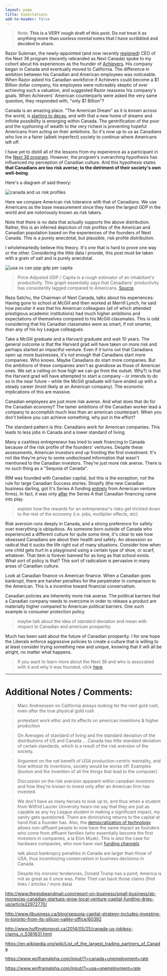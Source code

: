 ```yaml
---
layout: page
title: Expectations
add-to-header: false
---
```


> Note: **This is a VERY rough draft of this post. Do not treat it as anything more than useless mental notes that I have scribbled and decided to share.**

Razor Suleman, the newly-appointed (and now recently [resigned](http://betakit.com/razor-suleman-resigns-as-next-canada-ceo-andrea-matheson-joins-as-co-president/)) CEO of the Next 36 program (recently rebranded as Next Canada) spoke to my cohort about his experiences as the founder of [Achievers](http://www.achievers.com/). His company began in Canada and eventually moved to California. The difference in ambition between his Canadian and American employees was noticeable. When Razor asked his Canadian workforce if Achievers could become a $1 Billion dollar company, his employees were noticeably skeptic of ever achieving such a valuation, and suggested Razor reassess his company's goals. When Achievers' American counterparts were asked the very same question, they responded with, "only $1 Billion"?

Canada is an amazing place. "The American Dream" as it is known across the world, is [starting to decay](https://en.wikipedia.org/wiki/Wealth_inequality_in_the_United_States#Statistics), and with that a new home of dreams and infinite possibility is emerging within Canada. The gentrification of the poor and the syphoning of wealth to the very richest is preventing hopeful Americans from acting on their ambitions. So it's now up to us as Canadians who live in a fairer (albeit imperfect) society to continue where Americans left off.

I have yet to distill all of the lessons from my experience as a participant in the [Next 36 program](https://www.nextcanada.com/next-36). However, the program's overarching hypothesis has influenced my perception of Canadian culture. And this hypothesis states **that Canadians are too risk averse; to the detriment of their society's own well-being**.

Here's a diagram of said theory:

<img src="/downloads/risk.jpg" alt="canada and us risk profiles" class="portrait-img">

Here we compare American risk tolerance with that of Canadians. We use Americans as the base measurement since they have the largest GDP in the world and are notoriously known as risk takers. 

Note that there is no data that actually supports the above distribution. Rather, this is an inferred depiction of risk profiles of the American and Canadian population based on the experiences of the founders of Next Canada. This is a purely anecdotal, but plausible, risk profile distribution.

I wholeheartedly believe this theory. It's one that is hard to prove one way or the other. Considering the little data I provide, this post must be taken with a grain of salt and is purely anecdotal.


![usa vs can ppp gdp per capita](/downloads/USvCAN.png)

> Price-Adjusted GDP / Capita is a rough estimator of an inhabitant's productivity. This graph essentially says that Canadians' productivity has consistently lagged compared to Americans. [Source](https://www.google.ca/publicdata/explore?ds=d5bncppjof8f9_&ctype=l&strail=false&bcs=d&nselm=h&met_y=ny_gdp_pcap_pp_kd&scale_y=lin&ind_y=false&rdim=region&idim=country:USA:CAN&ifdim=region&tstart=-291240000000&tend=1444363200000&hl=en&dl=en&ind=false&xMax=-44.24347675000001&xMin=-126.86066425000001&yMax=28.734950157032536&yMin=58.382158068545984&mapType=t&icfg&iconSize=0.5).


Reza Satchu, the Chairman of Next Canada, talks about his experiences: Having gone to school at McGill and then worked at Merrill Lynch, he said how peculiar it was that his American colleagues (all of which attended prestigious academic institutions) had much higher ambitions and expectations of themselves compared to his McGill classmates. This is odd considering that his Canadian classmates were as smart, if not smarter, than any of his Ivy League colleagues.

Take a McGill graduate and a Harvard graduate and wait 10 years. The general outcome is that the Harvard grad will have taken on more risk and perhaps started an impactful venture. Even if it turns out that Canadians open up more businesses, it's not enough that Canadians start more companies. Who knows. Maybe Canadians do start more companies. But the ambitions of these companies aren't as grandiose as those of American ones. We set a ceiling on how high we can go from the outset. Why?) is that the Harvard grad will have attempted to start a company – or intends to do so in the near future – while the McGill graduate will have ended up with a steady career (most likely at an American company). The economic implications of this are massive.

Canadian employees are just more risk averse. And what does that do for the Canadian economy? The tamer ambitions of the Canadian worker lead a company to accomplish much less than an american counterpart. When you don't believe you can achieve something, why put in the effort?

The standard pattern is this: Canadians work for American companies. This leads to less jobs in Canada and a lower standard of living. 

Many a cashless entrepreneur has tried to seek financing in Canada because of the risk profile of the founders' ventures. Despite these assessments, American investors end up fronting the first investment. It's not like they're privy to some undisclosed information that wasn't mentioned to the Canadian investors. They're just more risk averse. There is no such thing as a "Sequoia of Canada". 

RIM was founded with Canadian capital, but this is the exception, not the rule for large Canadian Success stories. Shopify (the new Canadian business darling, got it's Series A funding [entirely](https://techvibes.com/2015/09/04/a-brief-history-of-shopify-2015-09-04) from American venture firms). In fact, it was only [after](http://www.theglobeandmail.com/report-on-business/small-business/sb-money/a-rare-startup-success-story-shopify-hits-1-billion-milestone/article15892998/) the Series A that Canadian financing came into play. 

> explain how the rewards for an entrepreneur's risks get trickled down to the rest of the economy (i.e. jobs, multiplier effects, etc)

Risk aversion runs deeply in Canada, and a strong preference for safety over everything is ubiquitous. As someone born outside of Canada who experienced a different culture for quite some time, it's clear to see how obsessed Canadians are about their health and safety. An obsession so radical that it sucks the life right out of many situations. Consider how when one child gets hurt in a playground using a certain type of shoe, or scarf, whatever. That item is forever banned for as long as that school exists. What sort of policy is that? This sort of radicalism is pervasive in many areas of Canadian culture.

Look at Canadian finance vs American finance. When a Canadian goes bankrupt, there are harsher penalties for the perpetrator in comparison to the American. This is a incentive toward financial conservatism.

Canadian policies are inherently more risk averse. The political barriers that a Canadian company needs to overcome in order to release a product are materially higher compared to American political barriers. One such example is consumer protection policy.   

> maybe talk about the idea of standard deviation and mean with respect to Canadian and american prosperity. 

Much has been said about the future of Canadian prosperity. I for one hope the Liberals enforce aggressive policies to create a culture that is willing to at least consider trying something new and unique, knowing that it will all be alright, no matter what happens.  

> If you want to learn more about the Next 36 and who is associated with it and why it was founded, click [here](https://www.nextcanada.com/about).


--- 

# Additional Notes / Comments:
> Marc Andreessen on California always looking for the next gold rush, even after the true physical gold rush

> protestant work ethic and its effects on american inventions & higher production

> On Averages of standard of living and the standard deviation of the distributions of US and Canada ... Canada has little standard deviation of certain standards, which is a result of the risk aversion of the society.
 
> Argument on the net benefit of USA production-centric mentality, and how without its inventions, society would be worse off. Examples (boston and the invention of all the things that lead to the computer). 

> Discussion on the risk aversion apparent within canadian investors and how they're known to invest only after an American firm has invested. 

> We don't have as many heroes to look up to, and thus when a student from Wilfrid Laurier University hears me say that they are just as capable as any Ivy League student in making a significant impact, my sanity gets questioned. There are diminishing returns to the capital at hand that a founder has. Also, the [democratization of technology](https://stratechery.com/2015/venture-capital-and-the-internets-impact/) allows non-affluent people to now have the same impact as founders who come from affluent families (who essentially become the first investors in companies, a la Elon Musk). This is also the case for hardware companies, who now have vast [funding channels](https://hax.co/) 

> talk about bankrupcy penalties in Canada are larger than those of USA, thus incentivizing conservatism in business decisions in Canada. 

> Despite his moronic tendencies, Donald Trump has a point; America is not as great as it once was. Peter Thiel can back those claims (find links / articles / more data)


http://www.theglobeandmail.com/report-on-business/small-business/sb-money/as-canadian-startups-grow-local-venture-capital-funding-dries-up/article22972770/

http://www.itbusiness.ca/blog/sequoia-capital-strategy-includes-investing-in-toronto-from-its-silicon-valley-office/60392

http://www.huffingtonpost.ca/2014/05/25/canada-us-jobless-claims_n_5381631.html

https://en.wikipedia.org/wiki/List_of_the_largest_trading_partners_of_Canada

https://www.wolframalpha.com/input/?i=canada+unemployment+rate

https://www.wolframalpha.com/input/?i=usa+unemployment+rate